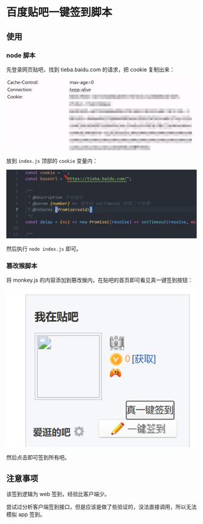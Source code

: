 # 百度贴吧一键签到脚本

## 使用

### node 脚本

先登录网页贴吧，找到 tieba.baidu.com 的请求，把 cookie 复制出来：

![](./assets/get-cookie.png)

放到 `index.js` 顶部的 `cookie` 变量内：

![](./assets/write-cookie.png)

然后执行 `node index.js` 即可。

### 篡改猴脚本

将 monkey.js 的内容添加到篡改猴内，在贴吧的首页即可看见真一键签到按钮：

![](./assets/web-button.jpg)

然后点击即可签到所有吧。

## 注意事项

该签到逻辑为 web 签到，经验比客户端少。

尝试过分析客户端签到接口，但是应该是做了些验证的，没法直接调用，所以无法模拟 app 签到。
